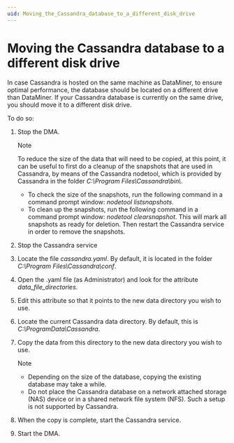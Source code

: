 ```yaml
---
uid: Moving_the_Cassandra_database_to_a_different_disk_drive
---
```


# Moving the Cassandra database to a different disk drive

In case Cassandra is hosted on the same machine as DataMiner, to ensure optimal performance, the database should be located on a different drive than DataMiner. If your Cassandra database is currently on the same drive, you should move it to a different disk drive.

To do so:

1. Stop the DMA.

    > [!NOTE]
    > To reduce the size of the data that will need to be copied, at this point, it can be useful to first do a cleanup of the snapshots that are used in Cassandra, by means of the Cassandra nodetool, which is provided by Cassandra in the folder *C:\\Program Files\\Cassandra\\bin\\*.
    >
    > - To check the size of the snapshots, run the following command in a command prompt window: *nodetool listsnapshots*.
    > - To clean up the snapshots, run the following command in a command prompt window: *nodetool clearsnapshot*. This will mark all snapshots as ready for deletion. Then restart the Cassandra service in order to remove the snapshots.

1. Stop the Cassandra service

1. Locate the file *cassandra.yaml*. By default, it is located in the folder *C:\\Program Files\\Cassandra\\conf*.

1. Open the .yaml file (as Administrator) and look for the attribute *data_file_directories*.

1. Edit this attribute so that it points to the new data directory you wish to use.

1. Locate the current Cassandra data directory. By default, this is *C:\\ProgramData\\Cassandra*.

1. Copy the data from this directory to the new data directory you wish to use.

    > [!NOTE]
    >
    > - Depending on the size of the database, copying the existing database may take a while.
    > - Do not place the Cassandra database on a network attached storage (NAS) device or in a shared network file system (NFS). Such a setup is not supported by Cassandra.

1. When the copy is complete, start the Cassandra service.

1. Start the DMA.
